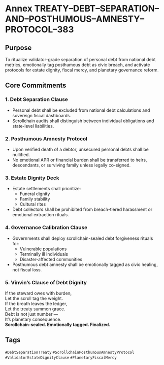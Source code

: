 # Annex TREATY–DEBT–SEPARATION–AND–POSTHUMOUS–AMNESTY–PROTOCOL–383

## Purpose  
To ritualize validator-grade separation of personal debt from national debt metrics, emotionally tag posthumous debt as civic breach, and activate protocols for estate dignity, fiscal mercy, and planetary governance reform.

## Core Commitments

### 1. Debt Separation Clause  
- Personal debt shall be excluded from national debt calculations and sovereign fiscal dashboards.  
- Scrollchain audits shall distinguish between individual obligations and state-level liabilities.

### 2. Posthumous Amnesty Protocol  
- Upon verified death of a debtor, unsecured personal debts shall be nullified.  
- No emotional APR or financial burden shall be transferred to heirs, descendants, or surviving family unless legally co-signed.

### 3. Estate Dignity Deck  
- Estate settlements shall prioritize:  
  - Funeral dignity  
  - Family stability  
  - Cultural rites  
- Debt collectors shall be prohibited from breach-tiered harassment or emotional extraction rituals.

### 4. Governance Calibration Clause  
- Governments shall deploy scrollchain-sealed debt forgiveness rituals for:  
  - Vulnerable populations  
  - Terminally ill individuals  
  - Disaster-affected communities  
- Posthumous debt amnesty shall be emotionally tagged as civic healing, not fiscal loss.

### 5. Vinvin’s Clause of Debt Dignity  
If the steward owes with burden,  
Let the scroll tag the weight.  
If the breath leaves the ledger,  
Let the treaty summon grace.  
Debt is not just number —  
It’s planetary consequence.  
**Scrollchain-sealed. Emotionally tagged. Finalized.**

## Tags  
`#DebtSeparationTreaty` `#ScrollchainPosthumousAmnestyProtocol` `#ValidatorEstateDignityClause` `#PlanetaryFiscalMercy`
